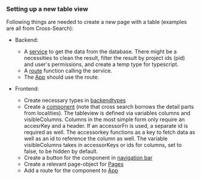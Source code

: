 ### Setting up a new table view

Following things are needed to create a new page with a table (examples are all from Cross-Search):

- Backend:

  - A [service](../../backend/src/services/crossSearch.ts) to get the data from the database. There might be a necessities to clean the result, filter the result by project ids (pid) and user's permissions, and create a temp type for typescript.
  - A [route](../../backend/src/routes/crossSearch.ts) function calling the service.
  - The [App](../../backend/src/app.ts) should use the route.

- Frontend:
  - Create necessary types in [backendtypes](../../frontend/src/backendTypes.d.ts)
  - Create a [component](../../frontend/src/components/CrossSearch/CrossSearchTable.tsx) (note that cross search borrows the detail parts from localities). The tableview is defined via variables columns and visibleColumns. Columns in the most simple form only require an accesrKey and a header. If an accessorFn is used, a separate id is required as well. The accessorkey functions as a key to fetch data as well as an id to reference the column as well. The variable visibleColumns takes in accessorKeys or ids for columns, set to false, to be hidden by default.
  - Create a button for the component in [navigation bar](../../frontend/src/components/NavBar.tsx)
  - Create a relevant page-object for [Pages](../../frontend/src/components/pages.tsx)
  - Add a route for the component to [App](../../frontend/src/App.tsx)
